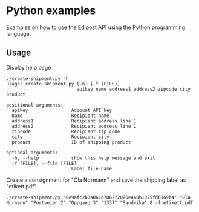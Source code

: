# Python examples

Examples on how to use the Edipost API using the Python programming language.


## Usage

Display help page

```
./create-shipment.py -h
usage: create-shipment.py [-h] [-f [FILE]]
                          apikey name address1 address2 zipcode city product

positional arguments:
  apikey                Account API key
  name                  Recipient name
  address1              Recipient address line 1
  address2              Recipient address line 1
  zipcode               Recipient zip code
  city                  Recipient city
  product               ID of shipping product

optional arguments:
  -h, --help            show this help message and exit
  -f [FILE], --file [FILE]
                        Label file name
```

Create a consignment for "Ola Normann" and save the shipping label as "etikett.pdf"

```
./create-shipment.py "0e9afc2b3a861d786272026e448h1325fd6069b4" "Ola Normann" "Portveien 2" "Oppgang 3" "1337" "Sandvika" 8 -f etikett.pdf
```
